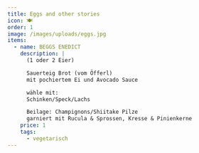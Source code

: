 ```yaml
---
title: Eggs and other stories
icon: 🍽️
order: 1
image: /images/uploads/eggs.jpg
items:
  - name: BEGGS ENEDICT
    description: |
      (1 oder 2 Eier)

      Sauerteig Brot (vom Öfferl) 
      mit pochiertem Ei und Avocado Sauce

      wähle mit:
      Schinken/Speck/Lachs

      Beilage: Champignons/Shiitake Pilze
      garniert mit Rucula & Sprossen, Kresse & Pinienkerne
    price: 1
    tags:
      - vegetarisch
---
```

